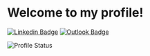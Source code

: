  # Welcome to my profile!
 
[![Linkedin Badge](https://img.shields.io/badge/-leonardodimarchi-0077B5?style=flat-square&logo=Linkedin&logoColor=white)](https://www.linkedin.com/in/leonardodimarchi/)
[![Outlook Badge](https://img.shields.io/badge/leonardodimarchi@outlook.com-0078D4?style=flat-square&logo=microsoft-outlook&logoColor=white)](mailto:leonardodimarchi@outlook.com)  

![Profile Status](https://github-readme-stats.vercel.app/api/top-langs/?username=leonardodimarchi&layout=compact&theme=onedark&hide=C%23)



